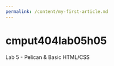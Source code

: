 ```yaml
---
permalink: /content/my-first-article.md
---
```

# cmput404lab05h05
Lab 5 - Pelican &amp; Basic HTML/CSS
